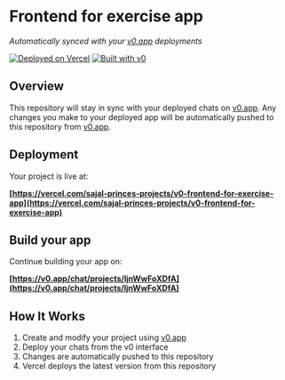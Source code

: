 # Frontend for exercise app

*Automatically synced with your [v0.app](https://v0.app) deployments*

[![Deployed on Vercel](https://img.shields.io/badge/Deployed%20on-Vercel-black?style=for-the-badge&logo=vercel)](https://vercel.com/sajal-princes-projects/v0-frontend-for-exercise-app)
[![Built with v0](https://img.shields.io/badge/Built%20with-v0.app-black?style=for-the-badge)](https://v0.app/chat/projects/ljnWwFoXDfA)

## Overview

This repository will stay in sync with your deployed chats on [v0.app](https://v0.app).
Any changes you make to your deployed app will be automatically pushed to this repository from [v0.app](https://v0.app).

## Deployment

Your project is live at:

**[https://vercel.com/sajal-princes-projects/v0-frontend-for-exercise-app](https://vercel.com/sajal-princes-projects/v0-frontend-for-exercise-app)**

## Build your app

Continue building your app on:

**[https://v0.app/chat/projects/ljnWwFoXDfA](https://v0.app/chat/projects/ljnWwFoXDfA)**

## How It Works

1. Create and modify your project using [v0.app](https://v0.app)
2. Deploy your chats from the v0 interface
3. Changes are automatically pushed to this repository
4. Vercel deploys the latest version from this repository